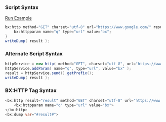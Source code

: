 ### Script Syntax



<a href="https://try.boxlang.io/?code=eJwtjEEOwiAQAM%2Fyis2e9GC5mjbcNH7AD1DcFhMQCotojH8XU08zh8mMz94yR%2FDENlwVnk8XBGN1ysQKC0%2F7A0JJTuEvy72UtdZuDmF21JngJUKiXFyLVyK8xWZcr1En7eGuPSlcEPgVm7QZwkO70txM3uEgPqKmG9Ox%2BLj972A3iC9hPzS%2B" target="_blank">Run Example</a>

```java
bx:http method="GET" charset="utf-8" url="https://www.google.com/" result="result" {
	bx:httpparam name="q" type="url" value="bx";
}
writeDump( result );

```


### Alternate Script Syntax




```java
httpService = new http( method="GET", charset="utf-8", url="https://www.google.com/" );
httpService.addParam( name="q", type="url", value="bx" );
result = httpService.send().getPrefix();
writeDump( result );

```


### BX:HTTP Tag Syntax




```java
<bx:http result="result" method="GET" charset="utf-8" url="https://www.google.com/">
    <bx:httpparam name="q" type="url" value="bx">
</bx:http>
<bx:dump var="#result#">
```



